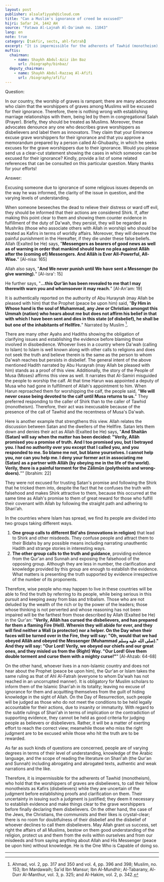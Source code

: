 ```yaml
---
layout: post
publisher: alsalafiyyah@icloud.com
title: "Can a Muslim's ignorance of creed be excused?"
hijri: Safar 24, 1442 AH
source: "Fatawa Al-Lajnah Al-Da'imah no. 11043"
lang: en
note: true
category: [takfir, sects, ahl-fatrah]
excerpt: "It is impermissible for the adherents of Tawhid (monotheism), who hold that the worshippers of graves are disbelievers, to call their fellow monotheists as Kafirs (disbelievers) while they are uncertain of the judgment before establishing proofs and clarification on them."
muftis:
  chairman: 
    - name: Shaykh Abdul-Aziz ibn Baz
      url: /biography/binbaz/
  deputy_chairman:
    - name: Shaykh Abdul-Razzaq Al-Afifi
      url: /biography/afifi/
---
```


Question:

In our country, the worship of graves is rampant; there are many advocates who claim that the worshippers of graves among Muslims will be excused for their ignorance. Therefore, there is nothing wrong with establishing marriage relationships with them, being led by them in congregational Salah (Prayer). Briefly, they should be treated as Muslims. Moreover, these advocates denounce any one who describes grave worshippers as disbelievers and label them as innovators. They claim that your Eminence excuse grave worshippers for their ignorance and that you approve a memorandum prepared by a person called Al-Ghubashy, in which he seeks excuses for the grave worshippers due to their ignorance. Would you please send us a clear-cut statement showing the cases in which someone can be excused for their ignorance? Kindly, provide a list of some related references that can be consulted on this particular question. Many thanks for your efforts!  

Answer: 

Excusing someone due to ignorance of some religious issues depends on the way he was informed, the clarity of the issue in question, and the varying levels of understanding.

When someone beseeches the dead to relieve their distress or ward off evil, they should be informed that their actions are considered Shirk. If, after making this point clear to them and showing them counter evidence in fulfillment of the duty of Da'wah, they persist, they will be regarded as Mushriks (those who associate others with Allah in worship) who should be treated as Kafirs in terms of worldly affairs. Moreover, they will deserve the painful punishment in the Hereafter, if they die under these false beliefs. Allah (Exalted be He) says, "**Messengers as bearers of good news as well as of warning in order that mankind should have no plea against Allâh after the (coming of) Messengers. And Allâh is Ever All-Powerful, All-Wise.**" [Al-nisa: 165]

Allah also says, "**And We never punish until We have sent a Messenger (to give warning).**" [Al-isra': 15] 

He further says, "**...this Qur’ân has been revealed to me that I may therewith warn you and whomsoever it may reach.**" [Al-An'am: 19]

It is authentically reported on the authority of Abu Hurayrah (may Allah be pleased with him) that the Prophet (peace be upon him) said, "**By Him in Whose hand is the soul of Muhammad, any Jew or Christian amongst this Ummah (nation) who hears about me but does not affirm his belief in that with which I have been sent and dies in this state (of disbelief), he shall be but one of the inhabitants of Hellfire.**" Narrated by Muslim [^1]. 

There are many other Ayahs and Hadiths showing the obligation of clarifying issues and establishing the evidence before blaming those involved in disobedience. Whoever lives in a country where Da'wah (calling to Islam) to Islam is well known along with other calls to religions and does not seek the truth and believe therein is the same as the person to whom Da'wah reaches but persists in disbelief. The general intent of the above mentioned Hadith narrated by Abu Hurayrah (may Allah be pleased with him) stands as a proof of this view. Additionally, the story of the People of Musa (Moses) affirms this view as well. It narrates that Al-Samiri misguided the people to worship the calf. At that time Harun was appointed a deputy of Musa who had gone in fulfillment of Allah's appointment to him. When Harun reproached them for worshipping the calf, the people said, "**We will never cease being devoted to the calf until Musa returns to us.**" They preferred responding to the caller of Shirk than to the caller of Tawhid (monotheism). Therefore, their act was inexcusable because of the presence of the call of Tawhid and the recentness of Musa's Da'wah.

Here is another example that strengthens this view. Allah relates the discussion between Satan and the dwellers of the Hellfire. Satan lets them down and denies their act as Allah (Exalted be He) says, "**And Shaitân (Satan) will say when the matter has been decided: "Verily, Allâh promised you a promise of truth. And I too promised you, but I betrayed you. I had no authority over you except that I called you, and you responded to me. So blame me not, but blame yourselves. I cannot help you, nor can you help me. I deny your former act in associating me (Satan) as a partner with Allâh (by obeying me in the life of the world). Verily, there is a painful torment for the Zâlimûn (polytheists and wrong-doers).**"" [Ibrahim: 22]

They were not excused for trusting Satan's promise and following the Shirk that he tricked them into, despite the fact that he confuses the truth with falsehood and makes Shirk attractive to them, because this occurred at the same time as Allah's promise to them of great reward for those who fulfill their covenant with Allah by following the straight path and adhering to Shari'ah.

In the countries where Islam has spread, we find its people are divided into two groups taking different ways. 

1. **One group calls to different Bid'ahs (innovations in religion)** that lead to Shirk and other misdeeds. They confuse people and attract them to their Bidahs by any possible means including narrating unauthentic Hadith and strange stories in interesting ways. 
2. **The other group calls to the truth and guidance**, providing evidence from the Qur'an and Sunnah and exposing the falsehood of the opposing group. Although they are less in number, the clarification and knowledge provided by this group are enough to establish the evidence. What matters is presenting the truth supported by evidence irrespective of the number of its proponents. 

Therefore, wise people who may happen to live in these countries will be able to find the truth by referring to its people, while being serious in this pursuit and keeping away from bias and tribalism. Those who are not deluded by the wealth of the rich or by the power of the leaders; those whose thinking is not perverted and whose reasoning has not been impaired will be the farthest from those described by Allah (Exalted be He) in the Qur'an: "**Verily, Allâh has cursed the disbelievers, and has prepared for them a flaming Fire (Hell). Wherein they will abide for ever, and they will find neither a Walî (a protector) nor a helper. On the Day when their faces will be turned over in the Fire, they will say: "Oh, would that we had obeyed Allâh and obeyed the Messenger (Muhammad صلى الله عليه وسلم)." And they will say: "Our Lord! Verily, we obeyed our chiefs and our great ones, and they misled us from the (Right) Way. "Our Lord! Give them double torment and curse them with a mighty curse!"**" [Al-Ahzab: 64-68]

On the other hand, whoever lives in a non-Islamic country and does not hear about the Prophet (peace be upon him), the Qur'an or Islam takes the same ruling as that of Ahl Al-Fatrah (everyone to whom Da'wah has not reached in an uncorrupted manner). It is obligatory for Muslim scholars to inform them of the Islamic Shari'ah in its totality; leaving no excuse of ignorance for them and acquitting themselves from the guilt of hiding knowledge in the sight of Allah. On the Day of Resurrection, such people will be judged as those who do not meet the conditions to be held legally accountable for their actions, due to insanity or immaturity. With regard to the subtle rulings of Shari'ah in terms of implication or the contradiction of supporting evidence, they cannot be held as good criteria for judging people as believers or disbelievers. Rather, it will be a matter of exerting effort to reach the correct view; meanwhile those who miss the right judgment are to be excused while those who hit the truth are to be rewarded.

As far as such kinds of questions are concerned, people are of varying degrees in terms of their level of understanding, knowledge of the Arabic language, and the scope of reading the literature on Shari'ah (the Qur'an and Sunnah) including abrogating and abrogated texts, authentic and weak narrations and the like.

Therefore, it is impermissible for the adherents of Tawhid (monotheism), who hold that the worshippers of graves are disbelievers, to call their fellow monotheists as Kafirs (disbelievers) while they are uncertain of the judgment before establishing proofs and clarification on them. Their uncertainty in issuing such a judgment is justified; they deem it necessary to establish evidence and make things clear to the grave worshippers before finally declaring them disbelievers. On the other hand, the case of the Jews, the Christians, the communists and their likes is crystal-clear; there is no room for doubtfulness of their disbelief and the disbelief of whoever declines to call them disbelievers. May Allah grant us success, set right the affairs of all Muslims, bestow on them good understanding of the religion, protect us and them from the evils within ourselves and from our misdeeds and from saying anything about Allah and His Messenger (peace be upon him) without knowledge. He is the One Who is Capable of doing so.

---

[^1]: Ahmad, vol. 2, pp. 317 and 350 and vol. 4, pp. 396 and 398; Muslim, no. 153; Ibn Mardawaih; Sa'id Ibn Mansur; Ibn Al-Mundhir; Al-Tabarany, Al-Durr Al-Manthur, vol. 3, p. 325; and Al-Hakim, vol. 2, p. 342.
